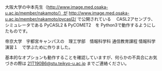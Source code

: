 大阪大学の中本先生（http://www.image.med.osaka-u.ac.jp/member/nakamoto/）が
http://www.image.med.osaka-u.ac.jp/member/nakamoto/pycasl2/
で公開されている　 CASL2アセンブラ、シミュレータである PyCASL2 & PyCOMET2　を
Python3で動作するようにしたものです。

帝京大学　宇都宮キャンパスの　理工学部　情報科学科 通信教育課程
情報科学演習１　で学ぶために作りました。

基本的なオプションも動作することを確認していますが、何らかの不具合にお気づきの際は
21T190B6@stu.teikyo-u.ac.jp までご連絡ください。
